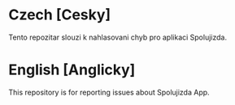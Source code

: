 # Czech [Cesky]
Tento repozitar slouzi k nahlasovani chyb pro aplikaci Spolujizda.

# English [Anglicky]
This repository is for reporting issues about Spolujizda App.
